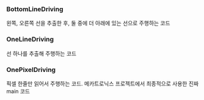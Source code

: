 ### BottomLineDriving
왼쪽, 오른쪽 선을 추출한 후, 둘 중에 더 아래에 있는 선으로 주행하는 코드

### OneLineDriving
선 하나를 추출해 주행하는 코드

### OnePixelDriving
픽셀 한줄만 읽어서 주행하는 코드.
메카트로닉스 프로젝트에서 최종적으로 사용한 진짜 main 코드
